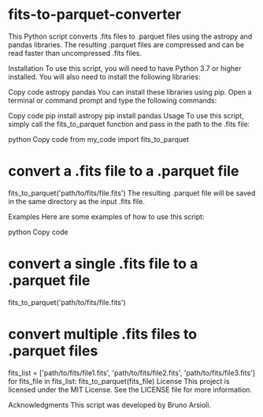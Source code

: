 # fits-to-parquet-converter
This Python script converts .fits files to .parquet files using the astropy and pandas libraries. The resulting .parquet files are compressed and can be read faster than uncompressed .fits files.

Installation
To use this script, you will need to have Python 3.7 or higher installed. You will also need to install the following libraries:

Copy code
astropy
pandas
You can install these libraries using pip. Open a terminal or command prompt and type the following commands:

Copy code
pip install astropy
pip install pandas
Usage
To use this script, simply call the fits_to_parquet function and pass in the path to the .fits file:

python
Copy code
from my_code import fits_to_parquet

# convert a .fits file to a .parquet file
fits_to_parquet('path/to/fits/file.fits')
The resulting .parquet file will be saved in the same directory as the input .fits file.

Examples
Here are some examples of how to use this script:

python
Copy code
# convert a single .fits file to a .parquet file
fits_to_parquet('path/to/fits/file.fits')

# convert multiple .fits files to .parquet files
fits_list = ['path/to/fits/file1.fits', 'path/to/fits/file2.fits', 'path/to/fits/file3.fits']
for fits_file in fits_list:
    fits_to_parquet(fits_file)
License
This project is licensed under the MIT License. See the LICENSE file for more information.

Acknowledgments
This script was developed by Bruno Arsioli.
